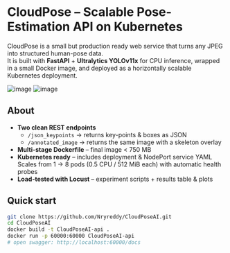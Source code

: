 # CloudPose – Scalable Pose-Estimation API on Kubernetes
CloudPose is a small but production ready web service that turns any JPEG into structured human-pose data.  
It is built with **FastAPI** + **Ultralytics YOLOv11x** for CPU inference, wrapped in a small Docker image, and deployed as a horizontally scalable Kubernetes deployment.

![image](https://github.com/user-attachments/assets/437632c6-5899-409d-b61e-e12ce9c98fea)
![image](https://github.com/user-attachments/assets/4ee17a96-5e44-4ee6-abb3-41bb357a0113)



## About
* **Two clean REST endpoints**  
  * `/json_keypoints` → returns key-points & boxes as JSON  
  * `/annotated_image` → returns the same image with a skeleton overlay
*  **Multi-stage Dockerfile** – final image < 750 MB
*  **Kubernetes ready** – includes deployment & NodePort service YAML  
  Scales from 1 → 8 pods (0.5 CPU / 512 MiB each) with automatic health probes
*  **Load-tested with Locust** – experiment scripts + results table & plots


## Quick start

```bash
git clone https://github.com/Nryreddy/CloudPoseAI.git
cd CloudPoseAI
docker build -t CloudPoseAI-api .
docker run -p 60000:60000 CloudPoseAI-api
# open swagger: http://localhost:60000/docs
